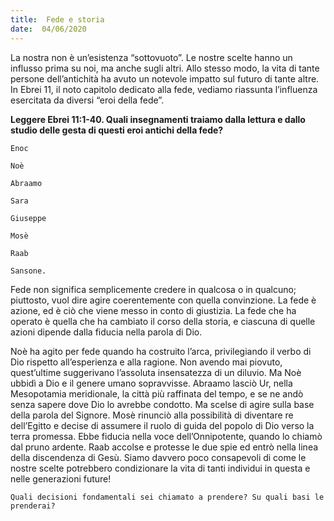 ```yaml
---
title:  Fede e storia
date:  04/06/2020
---
```


La nostra non è un’esistenza “sottovuoto”. Le nostre scelte hanno un influsso prima su noi, ma anche sugli altri. Allo stesso modo, la vita di tante persone dell’antichità ha avuto un notevole impatto sul futuro di tante altre. In Ebrei 11, il noto capitolo dedicato alla fede, vediamo riassunta l’influenza esercitata da diversi “eroi della fede”.

**Leggere Ebrei 11:1-40. Quali insegnamenti traiamo dalla lettura e dallo studio delle gesta di questi eroi antichi della fede?**

`Enoc`

`Noè`

`Abraamo`

`Sara`

`Giuseppe`

`Mosè`

`Raab`

`Sansone.`

Fede non significa semplicemente credere in qualcosa o in qualcuno; piuttosto, vuol dire agire coerentemente con quella convinzione. La fede è azione, ed è ciò che viene messo in conto di giustizia. La fede che ha operato è quella che ha cambiato il corso della storia, e ciascuna di quelle azioni dipende dalla fiducia nella parola di Dio.

Noè ha agito per fede quando ha costruito l’arca, privilegiando il verbo di Dio rispetto all’esperienza e alla ragione. Non avendo mai piovuto, quest’ultime suggerivano l’assoluta insensatezza di un diluvio. Ma Noè ubbidì a Dio e il genere umano sopravvisse. Abraamo lasciò Ur, nella Mesopotamia meridionale, la città più raffinata del tempo, e se ne andò senza sapere dove Dio lo avrebbe condotto. Ma scelse di agire sulla base della parola del Signore. Mosè rinunciò alla possibilità di diventare re dell’Egitto e decise di assumere il ruolo di guida del popolo di Dio verso la terra promessa. Ebbe fiducia nella voce dell’Onnipotente, quando lo chiamò dal pruno ardente. Raab accolse e protesse le due spie ed entrò nella linea della discendenza di Gesù. Siamo davvero poco consapevoli di come le nostre scelte potrebbero condizionare la vita di tanti individui in questa e nelle generazioni future!

`Quali decisioni fondamentali sei chiamato a prendere? Su quali basi le prenderai?`